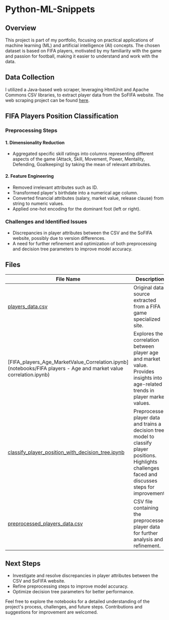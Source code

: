 # Python-ML-Snippets

## Overview

This project is part of my portfolio, focusing on practical applications of machine learning (ML) and artificial intelligence (AI) concepts. The chosen dataset is based on FIFA players, motivated by my familiarity with the game and passion for football, making it easier to understand and work with the data.

## Data Collection

I utilized a Java-based web scraper, leveraging HtmlUnit and Apache Commons CSV libraries, to extract player data from the SoFIFA website. The web scraping project can be found [here](https://github.com/RenanFR/sofifa-web-scraping).

## FIFA Players Position Classification

### Preprocessing Steps

#### 1. Dimensionality Reduction
- Aggregated specific skill ratings into columns representing different aspects of the game (Attack, Skill, Movement, Power, Mentality, Defending, Goalkeeping) by taking the mean of relevant attributes.

#### 2. Feature Engineering
- Removed irrelevant attributes such as ID.
- Transformed player's birthdate into a numerical age column.
- Converted financial attributes (salary, market value, release clause) from string to numeric values.
- Applied one-hot encoding for the dominant foot (left or right).

### Challenges and Identified Issues

- Discrepancies in player attributes between the CSV and the SoFIFA website, possibly due to version differences.
- A need for further refinement and optimization of both preprocessing and decision tree parameters to improve model accuracy.

## Files

| File Name                                           | Description                                                        |
|-----------------------------------------------------|--------------------------------------------------------------------|
| [players_data.csv](data/players_data.csv)           | Original data source extracted from a FIFA game specialized site.  |
| [FIFA_players_Age_MarketValue_Correlation.ipynb](notebooks/FIFA players - Age and market value correlation.ipynb) | Explores the correlation between player age and market value. Provides insights into age-related trends in player market values. |
| [classify_player_position_with_decision_tree.ipynb](notebooks/classify_player_position_with_decision_tree.ipynb) | Preprocesses player data and trains a decision tree model to classify player positions. Highlights challenges faced and discusses steps for improvement. |
| [preprocessed_players_data.csv](data/preprocessed_players_data.csv) | CSV file containing the preprocessed player data for further analysis and refinement. |

## Next Steps

- Investigate and resolve discrepancies in player attributes between the CSV and SoFIFA website.
- Refine preprocessing steps to improve model accuracy.
- Optimize decision tree parameters for better performance.

Feel free to explore the notebooks for a detailed understanding of the project's process, challenges, and future steps. Contributions and suggestions for improvement are welcomed.
